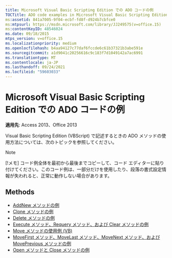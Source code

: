 ```yaml
---
title: Microsoft Visual Basic Scripting Edition での ADO コードの例
TOCTitle: ADO code examples in Microsoft Visual Basic Scripting Edition
ms:assetid: 841a7005-9f04-ecbf-fd8f-d924b7cbfce0
ms:mtpsurl: https://msdn.microsoft.com/library/JJ249575(v=office.15)
ms:contentKeyID: 48546024
ms.date: 09/18/2015
mtps_version: v=office.15
ms.localizationpriority: medium
ms.openlocfilehash: b4aa94127c77daf6fccde6c61b37321b3abe591e
ms.sourcegitcommit: a1d9041c20256616c9c183f7d1049142a7ac6991
ms.translationtype: MT
ms.contentlocale: ja-JP
ms.lasthandoff: 09/24/2021
ms.locfileid: "59603033"
---
```

# <a name="ado-code-examples-in-microsoft-visual-basic-scripting-edition"></a>Microsoft Visual Basic Scripting Edition での ADO コードの例

**適用先**: Access 2013、Office 2013

Visual Basic Scripting Edition (VBScript) で記述するときの ADO メソッドの使用方法については、次のトピックを参照してください。

> [!NOTE]
> [!メモ] コード例全体を最初から最後までコピーして、コード エディターに貼り付けてください。このコード例は、一部分だけを使用したり、段落の書式設定情報が失われると、正常に動作しない場合があります。

## <a name="methods"></a>Methods

- [AddNew メソッドの例](addnew-method-example-vbscript.md)
- [Clone メソッドの例](clone-method-example-vbscript.md)
- [Delete メソッドの例](delete-method-example-vbscript.md)
- [Execute メソッド、Requery メソッド、および Clear メソッドの例](execute-requery-and-clear-methods-example-vbscript.md)
- [Move メソッドの使用例 (VB)](move-method-example-vbscript.md)
- [MoveFirst メソッド、MoveLast メソッド、MoveNext メソッド、および MovePrevious メソッドの例](movefirst-movelast-movenext-and-moveprevious-methods-example-vbscript.md)
- [Open メソッドと Close メソッドの例](open-and-close-methods-example-vbscript.md)

